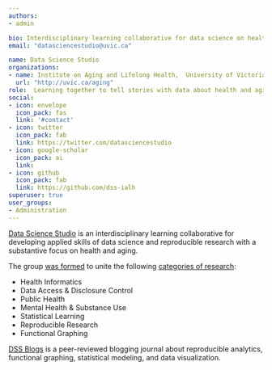 ```yaml
---
authors:
- admin

bio: Interdisciplinary learning collaborative for data science on health and aging.
email: "datasciencestudio@uvic.ca"

name: Data Science Studio
organizations:
- name: Institute on Aging and Lifelong Health,  University of Victoria
  url: "http://uvic.ca/aging"
role:  Learning together to tell stories with data about health and aging
social:
- icon: envelope
  icon_pack: fas
  link: '#contact'
- icon: twitter
  icon_pack: fab
  link: https://twitter.com/datasciencestudio
- icon: google-scholar
  icon_pack: ai
  link: 
- icon: github
  icon_pack: fab
  link: https://github.com/dss-ialh
superuser: true
user_groups:
- Administration
---
```


[Data Science Studio](https://dss-ialh.rbind.io/) is an interdisciplinary learning collaborative for developing applied skills of data science and reproducible research with a substantive focus on health and aging. 

The group [was formed][link_origin] to unite the following [categories of research][link_categories]:

- Health Informatics  
- Data Access & Disclosure Control  
- Public Health  
- Mental Health & Substance Use
- Statistical Learning  
- Reproducible Research  
- Functional Graphing  

[DSS Blogs][link_dssblogs] is a peer-reviewed blogging journal about reproducible analytics, functional graphing, statistical modeling, and data visualization. 

 [link_categories]:../../post/categories-of-research/index.html
 [link_dssblogs]:../../post/welcome-to-dss-blogs/index.html
 [link_howto]:../../post/how-to-contribute/index.html
[link_origin]:../../post/dss-origin-story/index.html
